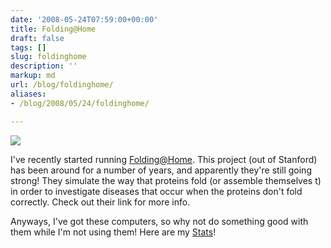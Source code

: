 ```yaml
---
date: '2008-05-24T07:59:00+00:00'
title: Folding@Home
draft: false
tags: []
slug: foldinghome
description: ''
markup: md
url: /blog/foldinghome/
aliases:
- /blog/2008/05/24/foldinghome/

---
```


[![](http://4.bp.blogspot.com/_FnxSpwZnwaA/SDgSGwWGsTI/AAAAAAAAAA0/h4wEFSKHASs/s200/FAHlogoButton.jpg)](http://4.bp.blogspot.com/_FnxSpwZnwaA/SDgSGwWGsTI/AAAAAAAAAA0/h4wEFSKHASs/s1600-h/FAHlogoButton.jpg)  
  
I've recently started running [Folding@Home](http://folding.stanford.edu/). This project (out of Stanford) has been around for a number of years, and apparently they're still going strong! They simulate the way that proteins fold (or assemble themselves t) in order to investigate diseases that occur when the proteins don't fold correctly. Check out their link for more info.  
  
Anyways, I've got these computers, so why not do something good with them while I'm not using them! Here are my [Stats](http://fah-web.stanford.edu/cgi-bin/main.py?qtype=userpage&username=bradmontgomery)!
